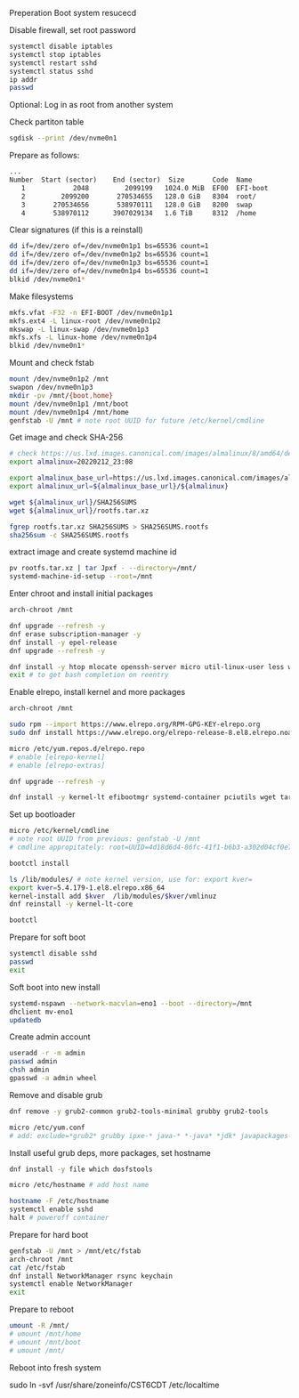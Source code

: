 Preperation
Boot system resucecd

Disable firewall, set root password
```sh
systemctl disable iptables
systemctl stop iptables
systemctl restart sshd
systemctl status sshd
ip addr
passwd
```

Optional: Log in as root from another system

Check partiton table
```sh
sgdisk --print /dev/nvme0n1
```

Prepare as follows:
```txt
...
Number  Start (sector)    End (sector)  Size       Code  Name
   1            2048         2099199   1024.0 MiB  EF00  EFI-boot
   2         2099200       270534655   128.0 GiB   8304  root/
   3       270534656       538970111   128.0 GiB   8200  swap
   4       538970112      3907029134   1.6 TiB     8312  /home
```

Clear signatures (if this is a reinstall)
```sh
dd if=/dev/zero of=/dev/nvme0n1p1 bs=65536 count=1
dd if=/dev/zero of=/dev/nvme0n1p2 bs=65536 count=1
dd if=/dev/zero of=/dev/nvme0n1p3 bs=65536 count=1
dd if=/dev/zero of=/dev/nvme0n1p4 bs=65536 count=1
blkid /dev/nvme0n1*
```

Make filesystems
```sh
mkfs.vfat -F32 -n EFI-BOOT /dev/nvme0n1p1
mkfs.ext4 -L linux-root /dev/nvme0n1p2
mkswap -L linux-swap /dev/nvme0n1p3
mkfs.xfs -L linux-home /dev/nvme0n1p4
blkid /dev/nvme0n1*
```


Mount and check fstab
```sh
mount /dev/nvme0n1p2 /mnt
swapon /dev/nvme0n1p3
mkdir -pv /mnt/{boot,home}
mount /dev/nvme0n1p1 /mnt/boot
mount /dev/nvme0n1p4 /mnt/home
genfstab -U /mnt # note root UUID for future /etc/kernel/cmdline
```

Get image and check SHA-256
```sh
# check https://us.lxd.images.canonical.com/images/almalinux/8/amd64/default/ and set almalinux to latest
export almalinux=20220212_23:08

export almalinux_base_url=https://us.lxd.images.canonical.com/images/almalinux/8/amd64/default
export almalinux_url=${almalinux_base_url}/${almalinux}

wget ${almalinux_url}/SHA256SUMS
wget ${almalinux_url}/rootfs.tar.xz

fgrep rootfs.tar.xz SHA256SUMS > SHA256SUMS.rootfs
sha256sum -c SHA256SUMS.rootfs
```


extract image and create systemd machine id
```sh
pv rootfs.tar.xz | tar Jpxf - --directory=/mnt/
systemd-machine-id-setup --root=/mnt
```

Enter chroot and install initial packages
```sh
arch-chroot /mnt

dnf upgrade --refresh -y
dnf erase subscription-manager -y
dnf install -y epel-release
dnf upgrade --refresh -y

dnf install -y htop mlocate openssh-server micro util-linux-user less which man-db bash-completion git
exit # to get bash completion on reentry
```

Enable elrepo, install kernel and more packages
```sh
arch-chroot /mnt

sudo rpm --import https://www.elrepo.org/RPM-GPG-KEY-elrepo.org
sudo dnf install https://www.elrepo.org/elrepo-release-8.el8.elrepo.noarch.rpm -y

micro /etc/yum.repos.d/elrepo.repo
# enable [elrepo-kernel]
# enable [elrepo-extras]

dnf upgrade --refresh -y

dnf install -y kernel-lt efibootmgr systemd-container pciutils wget tar lshw
```

Set up bootloader
```sh
micro /etc/kernel/cmdline
# note root UUID from previous: genfstab -U /mnt
# cmdline appropitately: root=UUID=4d18d6d4-86fc-41f1-b6b3-a302d04cf0e7 rw quiet

bootctl install

ls /lib/modules/ # note kernel version, use for: export kver=
export kver=5.4.179-1.el8.elrepo.x86_64
kernel-install add $kver  /lib/modules/$kver/vmlinuz
dnf reinstall -y kernel-lt-core

bootctl
```

Prepare for soft boot
```sh
systemctl disable sshd
passwd
exit
```

Soft boot into new install
```sh
systemd-nspawn --network-macvlan=eno1 --boot --directory=/mnt
dhclient mv-eno1
updatedb
```

Create admin account
```sh
useradd -r -m admin
passwd admin
chsh admin
gpasswd -a admin wheel
```

Remove and disable grub
```sh
dnf remove -y grub2-common grub2-tools-minimal grubby grub2-tools

micro /etc/yum.conf
# add: exclude=*grub2* grubby ipxe-* java-* *-java* *jdk* javapackages-*
```

Install useful grub deps, more packages, set hostname
```sh
dnf install -y file which dosfstools

micro /etc/hostname # add host name

hostname -F /etc/hostname
systemctl enable sshd
halt # poweroff container
```


Prepare for hard boot
```sh
genfstab -U /mnt > /mnt/etc/fstab
arch-chroot /mnt
cat /etc/fstab
dnf install NetworkManager rsync keychain
systemctl enable NetworkManager
exit
```

Prepare to reboot
```sh
umount -R /mnt/
# umount /mnt/home
# umount /mnt/boot
# umount /mnt/
```

Reboot into fresh system

sudo ln -svf /usr/share/zoneinfo/CST6CDT /etc/localtime
